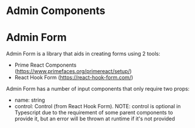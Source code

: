 # Admin Components

# Admin Form

Admin Form is a library that aids in creating forms using 2 tools:

- Prime React Components (https://www.primefaces.org/primereact/setup/)
- React Hook Form (https://react-hook-form.com/)

Admin Form has a number of input components that only require two props:

- name: string
- control: Control (from React Hook Form). NOTE: control is optional in Typescript due to the requirement of some parent components to provide it, but an error will be thrown at runtime if it's not provided
